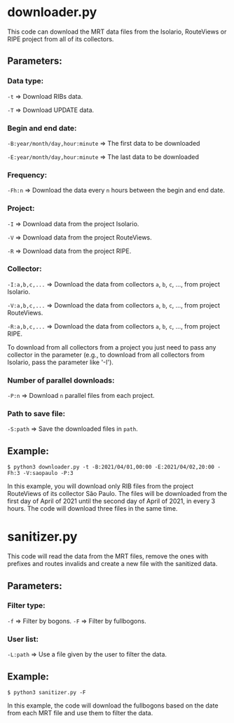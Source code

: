 # downloader.py

This code can download the MRT data files from the Isolario, RouteViews or RIPE project from all of its collectors.

## Parameters:

### __Data type__:
``-t`` => Download RIBs data.

``-T`` => Download UPDATE data.

### __Begin and end date__:
``-B:year/month/day,hour:minute`` => The first data to be downloaded

``-E:year/month/day,hour:minute`` => The last data to be downloaded

### __Frequency__:
``-Fh:n`` => Download the data every ``n`` hours between the begin and end date.

### __Project__:
``-I`` => Download data from the project Isolario.

``-V`` => Download data from the project RouteViews.

``-R`` => Download data from the project RIPE.

### __Collector__:
``-I:a,b,c,...`` => Download the data from collectors ``a``, ``b``, ``c``, ..., from project Isolario.

``-V:a,b,c,...`` => Download the data from collectors ``a``, ``b``, ``c``, ..., from project RouteViews.

``-R:a,b,c,...`` => Download the data from collectors ``a``, ``b``, ``c``, ..., from project RIPE.

To download from all collectors from a project you just need to pass any collector in the parameter (e.g., to download from all collectors from Isolario, pass the parameter like '-I').

### __Number of parallel downloads__:
``-P:n`` => Download ``n`` parallel files from each project.

### __Path to save file__:
``-S:path`` => Save the downloaded files in ``path``.

## Example:
    $ python3 downloader.py -t -B:2021/04/01,00:00 -E:2021/04/02,20:00 -Fh:3 -V:saopaulo -P:3
  
In this example, you will download only RIB files from the project RouteViews of its collector São Paulo. The files will be downloaded from the first day of April of 2021 until the second day of April of 2021, in every 3 hours. The code will download three files in the same time.

# sanitizer.py

This code will read the data from the MRT files, remove the ones with prefixes and routes invalids and create a new file with the sanitized data.

## Parameters:

### __Filter type__:

``-f`` => Filter by bogons.
``-F`` => Filter by fullbogons.

### __User list__:

``-L:path`` => Use a file given by the user to filter the data.

## Example:
    $ python3 sanitizer.py -F
  
In this example, the code will download the fullbogons based on the date from each MRT file and use them to filter the data.
